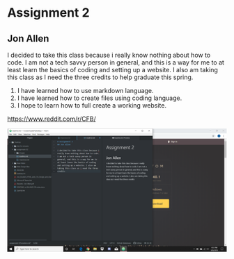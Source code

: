 # Assignment 2
## Jon Allen

I decided to take this class because i really know nothing about how to code. I am not a tech savvy person in general, and this is a way for me to at least learn the basics of coding and setting up a website. I also am taking this class as I need the three credits to help graduate this spring.

1. I have learned how to use markdown language.
2. I have learned how to create files using coding language.
3. I hope to learn how to full create a working website.

https://www.reddit.com/r/CFB/



![screenshot](https://github.com/jonallen22/web-dev-hw/blob/master/assignment-02/images/Screenshot-02.png)
